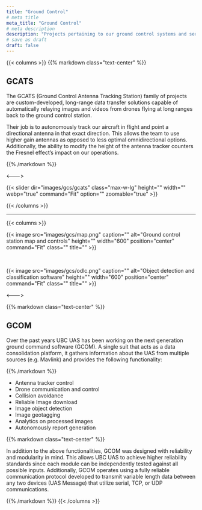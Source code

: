 ```yaml
---
title: "Ground Control"
# meta title
meta_title: "Ground Control"
# meta description
description: "Projects pertaining to our ground control systems and services."
# save as draft
draft: false
---
```


<!-- TODO: add more software stuff here -->

{{< columns >}}
{{% markdown class="text-center" %}}

## GCATS

The GCATS (Ground Control Antenna Tracking Station) family of projects are custom-developed, long-range data transfer solutions capable of automatically relaying images and videos from drones flying at long ranges back to the ground control station.

Their job is to autonomously track our aircraft in flight and point a directional antenna in that exact direction. This allows the team to use higher gain antennas as opposed to less optimal omnidirectional options. Additionally, the ability to modify the height of the antenna tracker counters the Fresnel effect’s impact on our operations.

{{% /markdown %}}

<--->

{{< slider dir="images/gcs/gcats" class="max-w-lg" height="" width="" webp="true" command="Fit" option="" zoomable="true" >}}

{{< /columns >}}

<hr>

{{< columns >}}

{{< image src="images/gcs/map.png" caption="" alt="Ground control station map and controls" height="" width="600" position="center" command="Fit" class="" title="" >}}

<br>

{{< image src="images/gcs/odlc.png" caption="" alt="Object detection and classification software" height="" width="600" position="center" command="Fit" class="" title="" >}}

<--->

{{% markdown class="text-center" %}}

<!-- TODO: update this -->
## GCOM

Over the past years UBC UAS has been working on the next generation ground command software (GCOM). A single suit that acts as a data consolidation platform, it gathers information about the UAS from multiple sources (e.g. Mavlink) and provides the following functionality:

{{% /markdown %}}

- Antenna tracker control
- Drone communication and control
- Collision avoidance
- Reliable Image download
- Image object detection
- Image geotagging
- Analytics on processed images
- Autonomously report generation

{{% markdown class="text-center" %}}

In addition to the above functionalities, GCOM was designed with reliability and modularity in mind. This allows UBC UAS to achieve higher reliability standards since each module can be independently tested against all possible inputs. Additionally, GCOM operates using a fully reliable communication protocol developed to transmit variable length data between any two devices (UAS Message) that utilize serial, TCP, or UDP communications.

{{% /markdown %}}
{{< /columns >}}